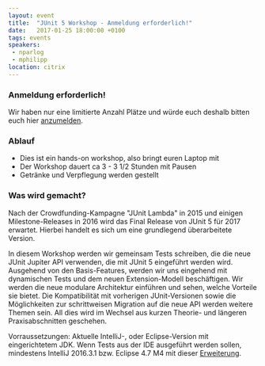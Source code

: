 ```yaml
---
layout: event
title:  "JUnit 5 Workshop - Anmeldung erforderlich!"
date:   2017-01-25 18:00:00 +0100
tags: events
speakers: 
 - nparlog
 - mphilipp
location: citrix
---
```


<h3>Anmeldung erforderlich!</h3>
Wir haben nur eine limitierte Anzahl Plätze und würde euch deshalb bitten euch hier <a target="_blank" href="https://www.eventbrite.de/e/java-user-group-junit5-workshop-tickets-30162342378">anzumelden</a>.

<h3>Ablauf</h3>
<ul>
    <li>Dies ist ein hands-on workshop, also bringt euren Laptop mit</li>
    <li>Der Workshop dauert ca 3 - 3 1/2 Stunden mit Pausen</li>
    <li>Getränke und Verpflegung werden gestellt</li>
</ul>

<h3>Was wird gemacht?</h3>
Nach der Crowdfunding-Kampagne "JUnit Lambda" in 2015 und einigen Milestone-Releases in 2016 wird das Final Release von JUnit 5 für 2017 erwartet. Hierbei handelt es sich um eine grundlegend überarbeitete Version.


In diesem Workshop werden wir gemeinsam Tests schreiben, die die neue JUnit Jupiter API verwenden, die mit JUnit 5 eingeführt werden wird. Ausgehend von den Basis-Features, werden wir uns eingehend mit dynamischen Tests und dem neuen Extension-Modell beschäftigen. Wir werden die neue modulare Architektur einführen und sehen, welche Vorteile sie bietet. Die Kompatibilität mit vorherigen JUnit-Versionen sowie die Möglichkeiten zur schrittweisen Migration auf die neue API werden weitere Themen sein. All dies wird im Wechsel aus kurzen Theorie- und längeren Praxisabschnitten geschehen.


Vorraussetzungen: Aktuelle IntelliJ-, oder Eclipse-Version mit eingerichtetem JDK. Wenn Tests aus der IDE ausgeführt werden sollen, mindestens IntelliJ 2016.3.1 bzw. Eclipse 4.7 M4 mit dieser <a href="https://bugs.eclipse.org/bugs/show_bug.cgi?id=488566#c4">Erweiterung</a>.

